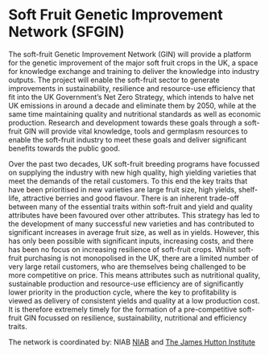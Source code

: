 # Soft Fruit Genetic Improvement Network (SFGIN)

The soft-fruit Genetic Improvement Network (GIN) will provide a platform for the genetic improvement of the major soft fruit crops in the UK, a space for knowledge exchange and training to deliver the knowledge into industry outputs. The project will enable the soft-fruit sector to generate improvements in sustainability, resilience and resource-use efficiency that fit into the UK Government’s Net Zero Strategy, which intends to halve net UK emissions in around a decade and eliminate them by 2050, while at the same time maintaining quality and nutritional standards as well as economic production. Research and development towards these goals through a soft-fruit GIN will provide vital knowledge, tools and germplasm resources to enable the soft-fruit industry to meet these goals and deliver significant benefits towards the public good.

Over the past two decades, UK soft-fruit breeding programs have focussed on supplying the industry with new high quality, high yielding varieties that meet the demands of the retail customers. To this end the key traits that have been prioritised in new varieties are large fruit size, high yields, shelf-life, attractive berries and good flavour. There is an inherent trade-off between many of the essential traits within soft-fruit and yield and quality attributes have been favoured over other attributes. This strategy has led to the development of many successful new varieties and has contributed to significant increases in average fruit size, as well as in yields. However, this has only been possible with significant inputs, increasing costs, and there has been no focus on increasing resilience of soft-fruit crops. Whilst soft-fruit purchasing is not monopolised in the UK, there are a limited number of very large retail customers, who are themselves being challenged to be more competitive on price. This means attributes such as nutritional quality, sustainable production and resource-use efficiency are of significantly lower priority in the production cycle, where the key to profitability is viewed as delivery of consistent yields and quality at a low production cost. It is therefore extremely timely for the formation of a pre-competitive soft-fruit GIN focussed on resilience, sustainability, nutritional and efficiency traits. 

The network is coordinated by:
NIAB [NIAB](https://www.niab.com/) and [The James Hutton Institute](https://www.hutton.ac.uk)

